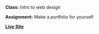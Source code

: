 **Class:** Intro to web design

**Assignment:** Make a portfolio for yourself

**[Live Site](eriklindsay.x10host.com)**
